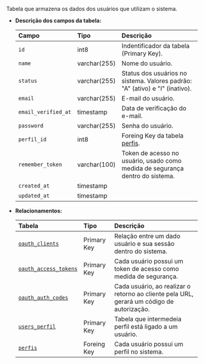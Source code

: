 Tabela que armazena os dados dos usuários que utilizam o sistema.

- **Descrição dos campos da tabela:**

  | Campo               | Tipo         | Descrição                                                                     |
  | :------------------ | :----------- | :---------------------------------------------------------------------------- |
  | `id`                | int8         | Indentificador da tabela (Primary Key).                                       |
  | `name`              | varchar(255) | Nome do usuário.                                                              |
  | `status`            | varchar(255) | Status dos usuários no sistema. Valores padrão: "A" (ativo) e "I" (inativo).  |
  | `email`             | varchar(255) | E-mail do usuário.                                                            |
  | `email_verified_at` | timestamp    | Data de verificação do e-mail.                                                |
  | `password`          | varchar(255) | Senha do usuário.                                                             |
  | `perfil_id`         | int8         | Foreing Key da tabela [perfis](#perfis).                                      |
  | `remember_token`    | varchar(100) | Token de acesso no usuário, usado como medida de segurança dentro do sistema. |
  | `created_at`        | timestamp    |                                                                               |
  | `updated_at`        | timestamp    |                                                                               |

- **Relacionamentos:**

  | Tabela                                        | Tipo        | Descrição                                                        |
  | :-------------------------------------------- | :---------- | :--------------------------------------------------------------- |
  | [`oauth_clients`](#oauth_clients)             | Primary Key | Relação entre um dado usuário e sua sessão dentro do sistema.    |
  | [`oauth_access_tokens`](#oauth_access_tokens) | Primary Key | Cada usuário possui um token de acesso como medida de segurança. |
  | [`oauth_auth_codes`](#oauth_auth_codes)       | Primary Key | Cada usuário, ao realizar o retorno ao cliente pela URL, gerará um código de autorização. |
  | [`users_perfil`](#users_perfil)               | Primary Key | Tabela que intermedeia perfil está ligado a um usuário.          |
  | [`perfis`](#perfis)                           | Foreing Key | Cada usuário possui um perfil no sistema.                        |